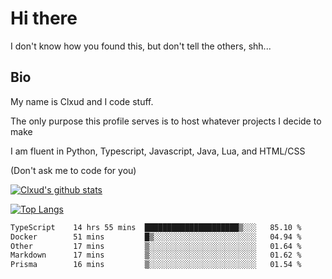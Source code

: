 

# Hi there
I don't know how you found this, but don't tell the others, shh...

## Bio
My name is Clxud and I code stuff.

The only purpose this profile serves is to host whatever projects I decide to make

I am fluent in Python, Typescript, Javascript, Java, Lua, and HTML/CSS



(Don't ask me to code for you)

[![Clxud's github stats](https://github-readme-stats.vercel.app/api?username=cloudwithax&count_private=true&theme=dark&show_icons=true)](https://github.com/anuraghazra/github-readme-stats) 

[![Top Langs](https://github-readme-stats.vercel.app/api/top-langs/?username=cloudwithax&theme=dark)](https://github.com/anuraghazra/github-readme-stats)

<!--START_SECTION:waka-->

```txt
TypeScript    14 hrs 55 mins  █████████████████████▒░░░   85.10 %
Docker        51 mins         █▒░░░░░░░░░░░░░░░░░░░░░░░   04.94 %
Other         17 mins         ▒░░░░░░░░░░░░░░░░░░░░░░░░   01.64 %
Markdown      17 mins         ▒░░░░░░░░░░░░░░░░░░░░░░░░   01.62 %
Prisma        16 mins         ▒░░░░░░░░░░░░░░░░░░░░░░░░   01.54 %
```

<!--END_SECTION:waka-->







